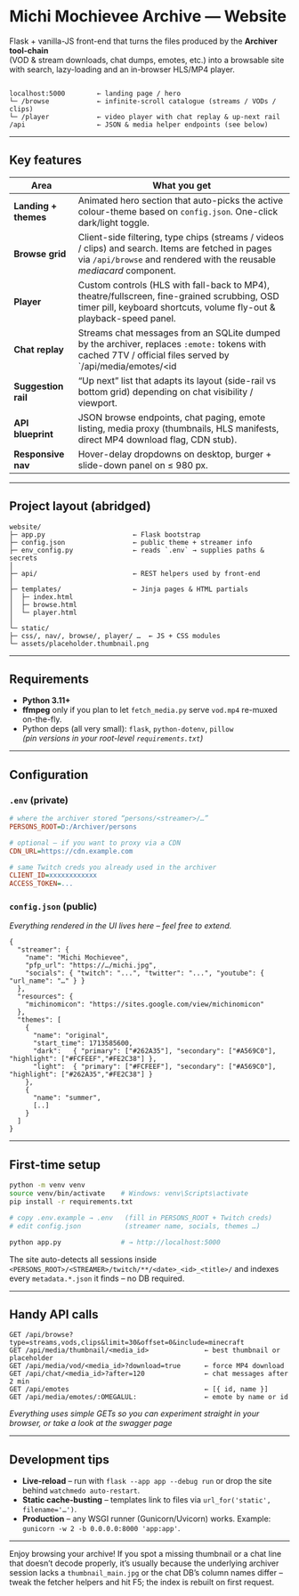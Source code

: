 # Michi Mochievee Archive — Website

Flask + vanilla-JS front-end that turns the files produced by the **Archiver tool-chain**  
(VOD & stream downloads, chat dumps, emotes, etc.) into a browsable site with search, lazy-loading and an in-browser HLS/MP4 player.

```

localhost:5000        ← landing page / hero
└─ /browse            ← infinite-scroll catalogue (streams / VODs / clips)
└─ /player            ← video player with chat replay & up-next rail
/api                  ← JSON & media helper endpoints (see below)

```

---

## Key features

| Area | What you get |
|------|--------------|
| **Landing + themes** | Animated hero section that auto-picks the active colour-theme based on `config.json`. One-click dark/light toggle. |
| **Browse grid** | Client-side filtering, type chips (streams / videos / clips) and search. Items are fetched in pages via `/api/browse` and rendered with the reusable *mediacard* component. |
| **Player** | Custom controls (HLS with fall-back to MP4), theatre/fullscreen, fine-grained scrubbing, OSD timer pill, keyboard shortcuts, volume fly-out & playback-speed panel. |
| **Chat replay** | Streams chat messages from an SQLite dumped by the archiver, replaces `:emote:` tokens with cached 7TV / official files served by `/api/media/emotes/<id|name>`.  |
| **Suggestion rail** | “Up next” list that adapts its layout (side-rail vs bottom grid) depending on chat visibility / viewport. |
| **API blueprint** | JSON browse endpoints, chat paging, emote listing, media proxy (thumbnails, HLS manifests, direct MP4 download flag, CDN stub). |
| **Responsive nav** | Hover-delay dropdowns on desktop, burger + slide-down panel on ≤ 980 px.  |

---

## Project layout (abridged)

```
website/
├─ app.py                      ← Flask bootstrap
├─ config.json                 ← public theme + streamer info
├─ env_config.py               ← reads `.env` → supplies paths & secrets
│
├─ api/                        ← REST helpers used by front-end
│
├─ templates/                  ← Jinja pages & HTML partials
│  ├─ index.html
│  ├─ browse.html
│  └─ player.html
│
└─ static/
├─ css/, nav/, browse/, player/ …  ← JS + CSS modules
└─ assets/placeholder.thumbnail.png

```

---

## Requirements

* **Python 3.11+**
* **ffmpeg** only if you plan to let `fetch_media.py` serve `vod.mp4` re-muxed on-the-fly.
* Python deps (all very small): `flask`, `python-dotenv`, `pillow`  
  *(pin versions in your root-level `requirements.txt`)*

---

## Configuration

### `.env` (private)

```ini
# where the archiver stored “persons/<streamer>/…”
PERSONS_ROOT=D:/Archiver/persons

# optional – if you want to proxy via a CDN
CDN_URL=https://cdn.example.com

# same Twitch creds you already used in the archiver
CLIENT_ID=xxxxxxxxxxxx
ACCESS_TOKEN=...
````

### `config.json` (public)

*Everything rendered in the UI lives here – feel free to extend.*

```jsonc
{
  "streamer": {
    "name": "Michi Mochievee",
    "pfp_url": "https://…/michi.jpg",
    "socials": { "twitch": "...", "twitter": "...", "youtube": { "url_name": "…" } }
  },
  "resources": {
    "michinomicon": "https://sites.google.com/view/michinomicon"
  },
  "themes": [
    {
      "name": "original",
      "start_time": 1713585600,
      "dark":   { "primary": ["#262A35"], "secondary": ["#A569C0"], "highlight": ["#FCFEEF","#FE2C38"] },
      "light":  { "primary": ["#FCFEEF"], "secondary": ["#A569C0"], "highlight": ["#262A35","#FE2C38"] }
    },
    {
      "name": "summer",
      [..]
    }
  ]
}
```

---

## First-time setup

```bash
python -m venv venv
source venv/bin/activate    # Windows: venv\Scripts\activate
pip install -r requirements.txt

# copy .env.example → .env   (fill in PERSONS_ROOT + Twitch creds)
# edit config.json           (streamer name, socials, themes …)

python app.py               # → http://localhost:5000
```

The site auto-detects all sessions inside
`<PERSONS_ROOT>/<STREAMER>/twitch/**/<date>_<id>_<title>/`
and indexes every `metadata.*.json` it finds – no DB required.

---

## Handy API calls

```text
GET /api/browse?type=streams,vods,clips&limit=30&offset=0&include=minecraft
GET /api/media/thumbnail/<media_id>              ← best thumbnail or placeholder
GET /api/media/vod/<media_id>?download=true      ← force MP4 download
GET /api/chat/<media_id>?after=120               ← chat messages after 2 min
GET /api/emotes                                  ← [{ id, name }]
GET /api/media/emotes/:OMEGALUL:                 ← emote by name or id
```

*Everything uses simple GETs so you can experiment straight in your browser, or take a look at the swagger page*

---

## Development tips

* **Live-reload** – run with `flask --app app --debug run` or drop the site behind `watchmedo auto-restart`.
* **Static cache-busting** – templates link to files via `url_for('static', filename='…')`.
* **Production** – any WSGI runner (Gunicorn/Uvicorn) works.
  Example: `gunicorn -w 2 -b 0.0.0.0:8000 'app:app'`.

---

Enjoy browsing your archive! If you spot a missing thumbnail or a chat line that doesn’t decode properly, it’s usually because the underlying archiver session lacks a `thumbnail_main.jpg` or the chat DB’s column names differ – tweak the fetcher helpers and hit F5; the index is rebuilt on first request.
